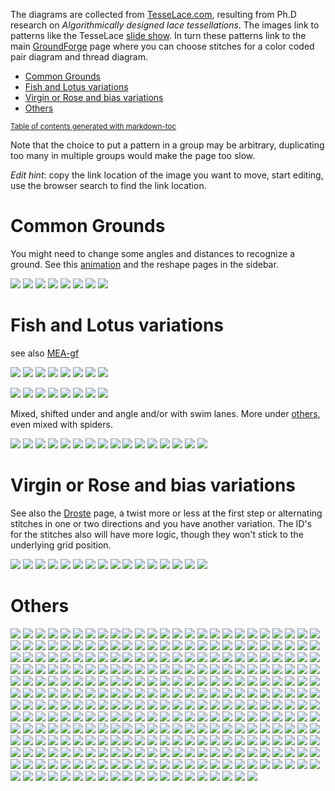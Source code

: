 The diagrams are collected from [TesseLace.com],
resulting from Ph.D research on _Algorithmically designed lace tessellations_.
The images link to patterns like the TesseLace [slide show].
In turn these patterns link to the main [GroundForge] page
where you can choose stitches for a color coded pair diagram and thread diagram.

[TesseLace.com]: https://tesselace.com
[slide show]: https://tesselace.com/tools/inkscape-extension/
[GroundForge]: /GroundForge

- [Common Grounds](#common-grounds)
- [Fish and Lotus variations](#fish-and-lotus-variations)
- [Virgin or Rose and bias variations](#virgin-or-rose-and-bias-variations)
- [Others](#others)

<sub><a href='http://ecotrust-canada.github.io/markdown-toc/'>Table of contents generated with markdown-toc</a></sub>

Note that the choice to put a pattern in a group may be arbitrary, duplicating too many in multiple groups would make the page too slow.

_Edit hint_: copy the link location of the image you want to move, start editing, use the browser search to find the link location.

Common Grounds
==============

You might need to change some angles and distances to recognize a ground. See this [animation] and the reshape pages in the sidebar.

[animation]: /GroundForge/animation/GIFCreator-me.gif

[![](tl//181.png)](/GroundForge/sheet.html?patch=88%2011;bricks&patch=66%2022;bricks&patch=88%2099%2011%2000;bricks&patch=66%2011%2088%2022;bricks&patch=66%2099%2022%2000;bricks)
[![](tl//214.png)](/GroundForge/sheet.html?patch=5-%20-5;checker&patch=5353%205353%205-5-%20-5-5;checker&patch=5632%2056-2%205-5-%20-535;checker&patch=53%205-%20-5%205-;bricks&patch=44%2077%2044%2077;bricks&patch=44%2044%2077%2077;bricks&patch=66%2088%2066%2011;bricks&patch=66%2066%2088%2011;checker&patch=66%2066%2099%2000;checker&patch=6;checker&patch=566-%2066-5%206-56%20-566;checker&patch=53%2053%2053%205-;bricks&patch=5663%205663;checker&patch=53%205-;bricks&patch=563%20563%20563;checker&patch=53%2053;checker&patch=5632%205632;checker&patch=5353%205353;bricks)
[![](tl//376.png)](/GroundForge/sheet.html?patch=B-C-%20---5%20C-B-%20-5--;checker&patch=5831%20-4-7;checker&patch=68%20-4;checker&patch=-4-7%205---%20-C-B%203158;bricks&patch=5-O-E-%20-E-5-O%205-O-E-;bricks)
[![](tl//257.png)](/GroundForge/sheet.html?patch=68%20-4%2021%20-7;checker&patch=L-O-%20---5%20H-E-%20-5--;checker)
[![](tl//135.png)](/GroundForge/sheet.html?patch=5632%2034-7;bricks&patch=5-5-%20-5--%20B-C-%20-5-5;bricks&patch=256-%20---5%20C3B-;bricks&patch=4373%205-53;bricks)
[![](tl//130.png)](/GroundForge/sheet.html?patch=5831%20-4-7;bricks&patch=-437%2034-7;bricks&patch=4830%20--77;bricks)
[![](tl//129.png)](/GroundForge/sheet.html?patch=1483%208-48;bricks&patch=4831%20-488%203148%2088-4;checker)
[![](tl//128.png)](/GroundForge/sheet.html?patch=4312%206-78;bricks)


Fish and Lotus variations
=========================

see also [MEA-gf](https://github.com/MAETempels/MAE-gf/wiki/Milanese:-Fish)

[![](tl//150.png)](/GroundForge/sheet.html?patch=43%205-%2035%2086;bricks)
[![](tl//148.png)](/GroundForge/sheet.html?patch=68%204-%20-5%205-;bricks)
[![](tl//147.png)](/GroundForge/sheet.html?patch=4343%206868;bricks&patch=5-K-5-K-%20-L-O-L-O%20K-5-K-5-%20-H-E-H-E;bricks)
[![](tl//030.png)](/GroundForge/sheet.html?patch=486-%20-486%206-48%2086-4;checker&patch=68%204-;bricks&patch=6868%20-7-7%200101%20-7-7;checker&patch=6868%20-7-7%202121%20-4-4;checker&patch=L-O-L-O-%20-5---5--%20E-H-E-H-%20-5---5--;bricks)
[![](tl//451.png)](/GroundForge/sheet.html?patch=6868%20----%20AAAA%20-7-7;bricks&patch=586-%20-4-5;bricks)
[![](tl//175.png)](/GroundForge/sheet.html?patch=66%20-4%205-%2086;bricks)
[![](tl//174.png)](/GroundForge/sheet.html?patch=43%2053%2068%2066;bricks)
[![](tl//169.png)](/GroundForge/sheet.html?patch=66%20-4%2021%2088;bricks&patch=66%2066%20-4%2068;bricks&patch=5-K-5-K-%20-L-O-L-O%20E-E-E-E-%20-L-L-L-L;bricks)

[![](tl//163.png)](/GroundForge/sheet.html?patch=43%2053%2053%2068;bricks)
[![](tl//435.png)](/GroundForge/sheet.html?patch=434-%206325%206-25%208686;checker&patch=4343%205353%205-5-%208686;checker)
[![](tl//164.png)](/GroundForge/sheet.html?patch=43%205-%20-5%2068;bricks)
[![](tl//446.png)](/GroundForge/sheet.html?patch=6868%20-4-4%205-5-%20-5-5;checker&patch=586-%20-4-5;checker)
[![](tl//021.png)](/GroundForge/sheet.html?patch=588-%20-115;checker&patch=6868%201111%207-7-%20-5-5;checker)
[![](tl//173.png)](/GroundForge/sheet.html?patch=43%205-%2086%2066;bricks)
[![](tl//022.png)](/GroundForge/sheet.html?patch=4343%205353%202121%208888;checker)
[![](tl//431.png)](/GroundForge/sheet.html?patch=6868%201111%208888%20-4-4;checker&patch=43%2068%2066%2066;bricks&patch=466-%206686%206-46%208666;checker&patch=6888%20-114;checker&patch=L-L-L-L-%20-L-L-L-L%205---5---%20-H-E-H-E;bricks&patch=5-L-L---%20-L-L-O-L%20L-L---5-%20-E-H-E-E;bricks)

Mixed, shifted under and angle and/or with swim lanes. More under [others](#Others), even mixed with spiders.

[![](tl//452.png)](/GroundForge/sheet.html?patch=486-%20-486%205-4-%2086-5;checker&patch=6868%20---7%20AA01%20-7-7;bricks)
[![](tl//152.png)](/GroundForge/sheet.html?patch=43%2021%20-4%2098;bricks)
[![](tl//067.png)](/GroundForge/sheet.html?patch=5631%2066-7;bricks&patch=4322%205-73;bricks)
[![](tl//167.png)](/GroundForge/sheet.html?patch=6464%207272;bricks&patch=43%2068;bricks&patch=B-B-%20-B-B%20C-C-%20-C-C;bricks&patch=4848%207171;bricks&patch=5-O-5-O-%20-E-5-E-5%205-O-5-O-%20-E-5-E-5;bricks&patch=5-K-5-K-%20-L-O-L-O%205-K-5-K-%20-E-H-E-H;bricks)
[![](tl//685.png)](/GroundForge/sheet.html?patch=4663%206668;bricks&patch=5-L-L-K-%20-L-L-L-O%20L-L-K-5-%20-E-E-H-E;bricks)
[![](tl//539.png)](/GroundForge/sheet.html?patch=5-L-5-E-%20-E-5-5-O%205-O-H-5-%20-5-5-5-K;bricks&patch=5-L-5-E-%20-E-5-5-O%205-O-5-L-%20-5-H-5-H;bricks)
[![](tl//544.png)](/GroundForge/sheet.html?patch=5-O-5-O-%20-E-5-E-5%205-H-5-H-%20-L-5-L-5;bricks&patch=5-L-5-L-%20-E-5-E-5%205-O-5-O-%20-5-H-5-H;bricks)
[![](tl//071.png)](/GroundForge/sheet.html?patch=4832%202483;bricks)
[![](tl//073.png)](/GroundForge/sheet.html?patch=486-%20-4-5%205-5-%2086-5;checker)
[![](tl//074.png)](/GroundForge/sheet.html?patch=586-%20-4-5%205-5-%20-5-5;checker)
[![](tl//076.png)](/GroundForge/sheet.html?patch=4832%2024-2%20225-%208325;checker)
[![](tl//072.png)](/GroundForge/sheet.html?patch=4832%202483%20224-%208325;checker)
[![](tl//097.png)](/GroundForge/sheet.html?patch=5631%2066-7%206-56%20-566;checker)
[![](tl//149.png)](/GroundForge/sheet.html?patch=43%2068%2034%2086;bricks)
[![](tl//151.png)](/GroundForge/sheet.html?patch=68%20-4%2021%207-;bricks)
[![](tl//165.png)](/GroundForge/sheet.html?patch=43%2021%20-7%2068;bricks)

Virgin or Rose and bias variations
==================================

See also the [Droste](Droste-effect) page, a twist more or less at the first step or alternating stitches in one or two directions and you have another variation. The ID's for the stitches also will have more logic, though they won't stick to the underlying grid position.

[![](tl//130.png)](/GroundForge/sheet.html?patch=5831%20-4-7;bricks&patch=-437%2034-7;bricks&patch=4830%20--77;bricks)
[![](tl//129.png)](/GroundForge/sheet.html?patch=1483%208-48;bricks&patch=4831%20-488%203148%2088-4;checker)
[![](tl//133.png)](/GroundForge/sheet.html?patch=588-%2014-2;bricks)
[![](tl//115.png)](/GroundForge/sheet.html?patch=4831%20-488%20214-%2088-5;checker)
[![](tl//118.png)](/GroundForge/sheet.html?patch=4831%20-117%203178%2088-4;checker)
[![](tl//117.png)](/GroundForge/sheet.html?patch=4831%20-4-7%203158%2088-4;checker)
[![](tl//123.png)](/GroundForge/sheet.html?patch=4831%20-117%205-7-%2086-5;checker)
[![](tl//080.png)](/GroundForge/sheet.html?patch=4831%20-488%206-48%2086-4;checker)
[![](tl//081.png)](/GroundForge/sheet.html?patch=4831%20-488%205-4-%2086-5;checker)
[![](tl//111.png)](/GroundForge/sheet.html?patch=588-%20-4-5%206-58%20-214;checker)
[![](tl//113.png)](/GroundForge/sheet.html?patch=586-%20-115%206-78%20-5-4;checker)
[![](tl//079.png)](/GroundForge/sheet.html?patch=486-%20-115%20217-%2088-5;checker)
[![](tl//121.png)](/GroundForge/sheet.html?patch=5831%20-4-7%206-58%20-5-4;checker)
[![](tl//122.png)](/GroundForge/sheet.html?patch=4831%20-4-7%20215-%2088-5;checker)
[![](tl//124.png)](/GroundForge/sheet.html?patch=4831%20-4-7%206-58%2086-4;checker)
[![](tl//112.png)](/GroundForge/sheet.html?patch=4831%20-117%206-78%2086-4;checker)


Others
======

[![](tl//015.png)](/GroundForge/sheet.html?patch=5-O-H-%20-L-5-O%20E-5-E-;bricks&patch=586-%20---5%202AB-%20-7-5;bricks)
[![](tl//138.png)](/GroundForge/sheet.html?patch=4641%209177;bricks&patch=4841%205377;bricks)
[![](tl//410.png)](/GroundForge/sheet.html?patch=5831%20-4-7%203158%20-7-4;bricks)
[![](tl//552.png)](/GroundForge/sheet.html?patch=5-L-K-H-%20-L-L-O-O%205-L---H-%20-E-H-E-H;bricks)
[![](tl//551.png)](/GroundForge/sheet.html?patch=5-L-K-H-%20-L-L-O-O%205-L-K-H-%20-E-E-H-H;bricks)
[![](tl//558.png)](/GroundForge/sheet.html?patch=5-L-K-H-%20-L-L-O-O%205---5---%20-H-E-H-E;bricks)
[![](tl//127.png)](/GroundForge/sheet.html?patch=4815%204-77;bricks&patch=-5---5-5%205-O-E-5-;bricks&patch=4804%20-777;bricks)
[![](tl//002.png)](/GroundForge/sheet.html?patch=6868%20---4%202AA1%20-7-7;bricks&patch=586-%20-4-5%202121%20-7-7;bricks&patch=586-%20-4-5%206868%20-4-4;checker)
[![](tl//425.png)](/GroundForge/sheet.html?patch=5831%20-4-7%206868%20-4-4;checker&patch=5831%20-4-7%206868%20-4-4;bricks)
[![](tl//004.png)](/GroundForge/sheet.html?patch=586-%20-4-5%202121%20-7-7;checker&patch=586-%20-4-5%206868%20-4-4;bricks&patch=5831%20-4-7%20586-%20-4-5;checker)
[![](tl//083.png)](/GroundForge/sheet.html?patch=486-%20-486%202111%2088-7;checker&patch=4831%20-488%202111%2088-7;checker&patch=4831%20-488%205-11%2086-7;checker)
[![](tl//103.png)](/GroundForge/sheet.html?patch=586-%20-4-5%20215-%20-7-5;checker&patch=5831%20-4-7%205-5-%20-5-5;checker)
[![](tl//106.png)](/GroundForge/sheet.html?patch=4373%205353%205-5-%208315;checker&patch=437-%206325%206-25%208315;checker&patch=5632%2056-2%203158%20-734;checker)
[![](tl//061.png)](/GroundForge/sheet.html?patch=4632%2056-2%206-58%208634;checker)
[![](tl//001.png)](/GroundForge/sheet.html?patch=586-%20-4-5%205-21%20-5-7;checker)
[![](tl//577.png)](/GroundForge/sheet.html?patch=5-L---H-%20-L-O-L-O%20--5---5-%20-E-H-E-H;bricks)
[![](tl//576.png)](/GroundForge/sheet.html?patch=5-L---H-%20-L-O-L-O%20--5-K-5-%20-E-E-H-H;bricks)
[![](tl//401.png)](/GroundForge/sheet.html?patch=466-%206315%206-76%208666;bricks)
[![](tl//448.png)](/GroundForge/sheet.html?patch=4631%2066-7%206-56%208666;bricks)
[![](tl//404.png)](/GroundForge/sheet.html?patch=4631%206688%206-46%208666;bricks)
[![](tl//405.png)](/GroundForge/sheet.html?patch=4631%206688%203146%208866;bricks)
[![](tl//423.png)](/GroundForge/sheet.html?patch=586-%201112%208-78%20-5-4;bricks)
[![](tl//051.png)](/GroundForge/sheet.html?patch=588-%20-4-5%206868%20-114;checker)
[![](tl//455.png)](/GroundForge/sheet.html?patch=586-%20---5%202AA1%20-7-7;bricks)
[![](tl//415.png)](/GroundForge/sheet.html?patch=586-%20-4-5%20215-%20-7-5;bricks)
[![](tl//006.png)](/GroundForge/sheet.html?patch=466-%206315%206-76%208666;checker)
[![](tl//056.png)](/GroundForge/sheet.html?patch=588-%201112%208-78%20-214;checker)
[![](tl//037.png)](/GroundForge/sheet.html?patch=586-%201112%208-78%20-5-4;checker)
[![](tl//041.png)](/GroundForge/sheet.html?patch=6888%2014-1%208868%20-114;checker)
[![](tl//054.png)](/GroundForge/sheet.html?patch=588-%2014-2%208868%20-114;checker)
[![](tl//052.png)](/GroundForge/sheet.html?patch=588-%20-115%206-78%20-214;checker)
[![](tl//088.png)](/GroundForge/sheet.html?patch=4631%206688%203146%208866;checker)
[![](tl//140.png)](/GroundForge/sheet.html?patch=4631%206688;bricks)
[![](tl//402.png)](/GroundForge/sheet.html?patch=4631%2066-7%203156%208866;bricks)
[![](tl//403.png)](/GroundForge/sheet.html?patch=466-%2066-5%206-56%208666;bricks)
[![](tl//428.png)](/GroundForge/sheet.html?patch=466-%206686%206-46%208666;bricks)
[![](tl//406.png)](/GroundForge/sheet.html?patch=4631%206317%206-76%208666;bricks)
[![](tl//407.png)](/GroundForge/sheet.html?patch=4631%206317%203176%208866;bricks)
[![](tl//007.png)](/GroundForge/sheet.html?patch=6868%20-114%206888%20-4-4;checker)
[![](tl//010.png)](/GroundForge/sheet.html?patch=4631%206688%206-46%208666;checker)
[![](tl//011.png)](/GroundForge/sheet.html?patch=4631%206317%206-76%208666;checker)
[![](tl//012.png)](/GroundForge/sheet.html?patch=4631%206317%203176%208866;checker)
[![](tl//025.png)](/GroundForge/sheet.html?patch=586-%201112%208888%20-4-4;checker)
[![](tl//026.png)](/GroundForge/sheet.html?patch=4343%205353%205-21%208688;checker)
[![](tl//027.png)](/GroundForge/sheet.html?patch=6868%2088-7%201121%20-4-4;checker)
[![](tl//032.png)](/GroundForge/sheet.html?patch=586-%208889%201111%20-4-4;checker)
[![](tl//033.png)](/GroundForge/sheet.html?patch=586-%20-115%206888%20-4-4;checker)
[![](tl//034.png)](/GroundForge/sheet.html?patch=586-%20-115%20588-%20-4-5;checker)
[![](tl//035.png)](/GroundForge/sheet.html?patch=586-%20-115%205-7-%20-5-5;checker)
[![](tl//036.png)](/GroundForge/sheet.html?patch=586-%201112%20788-%20-4-5;checker)
[![](tl//038.png)](/GroundForge/sheet.html?patch=586-%201112%207-7-%20-5-5;checker)
[![](tl//039.png)](/GroundForge/sheet.html?patch=586-%20-789%202111%20-4-4;checker)
[![](tl//040.png)](/GroundForge/sheet.html?patch=4632%205683%206-48%208634;checker)
[![](tl//042.png)](/GroundForge/sheet.html?patch=6888%208888%204-11%20-014;checker)
[![](tl//043.png)](/GroundForge/sheet.html?patch=588-%201112%208888%20-114;checker)
[![](tl//045.png)](/GroundForge/sheet.html?patch=588-%20-115%206888%20-114;checker)
[![](tl//047.png)](/GroundForge/sheet.html?patch=6888%201111%208888%20-114;checker)
[![](tl//048.png)](/GroundForge/sheet.html?patch=6888%2088-7%201121%20-114;checker)
[![](tl//049.png)](/GroundForge/sheet.html?patch=6888%20-788%202111%20-114;checker)
[![](tl//050.png)](/GroundForge/sheet.html?patch=4632%205683%205-11%208637;checker)
[![](tl//053.png)](/GroundForge/sheet.html?patch=588-%208889%204-11%20-014;checker)
[![](tl//055.png)](/GroundForge/sheet.html?patch=4632%205683%203148%208834;checker)
[![](tl//057.png)](/GroundForge/sheet.html?patch=588-%20-789%205-11%20-014;checker)
[![](tl//058.png)](/GroundForge/sheet.html?patch=588-%20-789%202111%20-114;checker)
[![](tl//059.png)](/GroundForge/sheet.html?patch=4632%205683%20214-%208835;checker)
[![](tl//060.png)](/GroundForge/sheet.html?patch=4632%205683%202111%208837;checker)
[![](tl//062.png)](/GroundForge/sheet.html?patch=4632%2056-2%205-21%208637;checker)
[![](tl//063.png)](/GroundForge/sheet.html?patch=4632%2056-2%202121%208837;checker)
[![](tl//064.png)](/GroundForge/sheet.html?patch=4632%205312%206-78%208634;checker)
[![](tl//065.png)](/GroundForge/sheet.html?patch=4632%205312%205-7-%208635;checker)
[![](tl//066.png)](/GroundForge/sheet.html?patch=4632%205312%203178%208834;checker)
[![](tl//013.png)](/GroundForge/sheet.html?patch=5-H-H-%20-5-H-H%205-L-O-;bricks)
[![](tl//014.png)](/GroundForge/sheet.html?patch=5-E-H-%20-5-5--%20L-5-O-;bricks)
[![](tl//016.png)](/GroundForge/sheet.html?patch=5-O-H-%20-E-5-H%205-L-L-;bricks)
[![](tl//017.png)](/GroundForge/sheet.html?patch=5-L-H-%20-L-5-O%20E-H-5-;bricks)
[![](tl//018.png)](/GroundForge/sheet.html?patch=5-E-H-%20-5-O-O%20H-H-5-;bricks)
[![](tl//068.png)](/GroundForge/sheet.html?patch=486-%20-486%205-11%2086-7;checker)
[![](tl//069.png)](/GroundForge/sheet.html?patch=486-%20-486%20214-%2088-5;checker)
[![](tl//084.png)](/GroundForge/sheet.html?patch=4831%20-4-7%205-5-%2086-5;checker)
[![](tl//077.png)](/GroundForge/sheet.html?patch=486-%20-4-5%20215-%2088-5;checker)
[![](tl//085.png)](/GroundForge/sheet.html?patch=4831%20-4-7%205-21%2086-7;checker)
[![](tl//075.png)](/GroundForge/sheet.html?patch=486-%20-4-5%205-21%2086-7;checker)
[![](tl//078.png)](/GroundForge/sheet.html?patch=486-%20-4-5%202121%2088-7;checker)
[![](tl//086.png)](/GroundForge/sheet.html?patch=4831%20-4-7%202121%2088-7;checker)
[![](tl//087.png)](/GroundForge/sheet.html?patch=4831%203437%203535%2086-5;checker)
[![](tl//089.png)](/GroundForge/sheet.html?patch=4353%205353%206-58%2086-4;checker)
[![](tl//090.png)](/GroundForge/sheet.html?patch=4353%205353%205-21%2086-7;checker)
[![](tl//091.png)](/GroundForge/sheet.html?patch=4632%205683%205-4-%208635;checker)
[![](tl//096.png)](/GroundForge/sheet.html?patch=466-%2066-5%206-56%208666;checker)
[![](tl//098.png)](/GroundForge/sheet.html?patch=4631%2066-7%206-56%208666;checker)
[![](tl//099.png)](/GroundForge/sheet.html?patch=4631%2066-7%203156%208866;checker)
[![](tl//100.png)](/GroundForge/sheet.html?patch=4632%2056-2%203158%208834;checker)
[![](tl//101.png)](/GroundForge/sheet.html?patch=4632%2056-2%20215-%208835;checker)
[![](tl//141.png)](/GroundForge/sheet.html?patch=4321%205883;bricks)
[![](tl//142.png)](/GroundForge/sheet.html?patch=4353%205863;bricks)
[![](tl//143.png)](/GroundForge/sheet.html?patch=4311%206888;bricks)
[![](tl//153.png)](/GroundForge/sheet.html?patch=46-1%206868;bricks)
[![](tl//154.png)](/GroundForge/sheet.html?patch=4863%205663;bricks)
[![](tl//156.png)](/GroundForge/sheet.html?patch=46-2%206-58;bricks)
[![](tl//157.png)](/GroundForge/sheet.html?patch=48-2%205-53;bricks)
[![](tl//158.png)](/GroundForge/sheet.html?patch=8464%207712;bricks)
[![](tl//159.png)](/GroundForge/sheet.html?patch=4466%207781;bricks)
[![](tl//160.png)](/GroundForge/sheet.html?patch=4683%203468;bricks)
[![](tl//176.png)](/GroundForge/sheet.html?patch=4683%206-48;bricks)
[![](tl//177.png)](/GroundForge/sheet.html?patch=4632%203488;bricks)
[![](tl//178.png)](/GroundForge/sheet.html?patch=4840%205887;bricks)
[![](tl//179.png)](/GroundForge/sheet.html?patch=4883%205-43;bricks)
[![](tl//180.png)](/GroundForge/sheet.html?patch=4488%201748;bricks)
[![](tl//408.png)](/GroundForge/sheet.html?patch=4343%205353%205-21%208688;bricks)
[![](tl//409.png)](/GroundForge/sheet.html?patch=586-%20-4-5%205-21%20-5-7;bricks)
[![](tl//411.png)](/GroundForge/sheet.html?patch=6868%20-114%206888%20-4-4;bricks)
[![](tl//413.png)](/GroundForge/sheet.html?patch=586-%20-4-5%205-5-%20-5-5;bricks)
[![](tl//414.png)](/GroundForge/sheet.html?patch=586-%20-789%202111%20-4-4;bricks)
[![](tl//417.png)](/GroundForge/sheet.html?patch=586-%208889%201111%20-4-4;bricks)
[![](tl//418.png)](/GroundForge/sheet.html?patch=586-%20-115%206888%20-4-4;bricks)
[![](tl//419.png)](/GroundForge/sheet.html?patch=586-%20-115%20588-%20-4-5;bricks)
[![](tl//420.png)](/GroundForge/sheet.html?patch=586-%20-115%206-78%20-5-4;bricks)
[![](tl//421.png)](/GroundForge/sheet.html?patch=586-%20-115%205-7-%20-5-5;bricks)
[![](tl//422.png)](/GroundForge/sheet.html?patch=586-%201112%20788-%20-4-5;bricks)
[![](tl//424.png)](/GroundForge/sheet.html?patch=586-%201112%207-7-%20-5-5;bricks)
[![](tl//427.png)](/GroundForge/sheet.html?patch=5831%20-4-7%206-58%20-5-4;bricks)
[![](tl//429.png)](/GroundForge/sheet.html?patch=586-%20-4-5%206-58%20-5-4;bricks)
[![](tl//430.png)](/GroundForge/sheet.html?patch=6868%2088-7%201121%20-4-4;bricks)
[![](tl//433.png)](/GroundForge/sheet.html?patch=586-%20-4-5%20586-%20-4-5;bricks)
[![](tl//434.png)](/GroundForge/sheet.html?patch=586-%201112%208888%20-4-4;bricks)
[![](tl//436.png)](/GroundForge/sheet.html?patch=5831%20-4-7%20586-%20-4-5;bricks)
[![](tl//449.png)](/GroundForge/sheet.html?patch=-4-4%205---%20-C-B%206868;bricks)
[![](tl//453.png)](/GroundForge/sheet.html?patch=-4-5%205---%20-C-B%206-58;bricks)
[![](tl//426.png)](/GroundForge/sheet.html?patch=5831%20-4-7%205-5-%20-5-5;bricks)
[![](tl//502.png)](/GroundForge/sheet.html?patch=5-L-K-E-%20-L-L-O-O%20K-H-5-L-%20-5-K-E-E;bricks)
[![](tl//503.png)](/GroundForge/sheet.html?patch=5-L-L-K-%20-L-K-5-O%20H-5-O-K-%20-H-E-E-H;bricks)
[![](tl//504.png)](/GroundForge/sheet.html?patch=5-L-L-K-%20-L-K-5-O%20H-5-O---%20-H-E-H-E;bricks)
[![](tl//506.png)](/GroundForge/sheet.html?patch=5-L-L-K-%20-L---5-O%205-O-L-K-%20-E-E-E-H;bricks)
[![](tl//507.png)](/GroundForge/sheet.html?patch=5-L-L-K-%20-L---5-O%205-O-L---%20-E-E-H-E;bricks)
[![](tl//508.png)](/GroundForge/sheet.html?patch=5-L-L-K-%20-L---5-O%20L-O-K-5-%20-E-E-H-E;bricks)
[![](tl//509.png)](/GroundForge/sheet.html?patch=5-L-L-K-%20-L---5-O%20L-O---5-%20-E-H-E-E;bricks)
[![](tl//510.png)](/GroundForge/sheet.html?patch=5-L-L-K-%20-L---5-O%205-O-K-H-%20-E-E-H-H;bricks)
[![](tl//511.png)](/GroundForge/sheet.html?patch=5-L-L-K-%20-L---5-O%205-O---H-%20-E-H-E-H;bricks)
[![](tl//512.png)](/GroundForge/sheet.html?patch=5-L-L-K-%20---H-5-O%20O-L-O-L-%20-E-E-E-E;bricks)
[![](tl//513.png)](/GroundForge/sheet.html?patch=5-L-K-E-%20-L-L-O-O%20H-H-5---%20-5-K-H-E;bricks)
[![](tl//515.png)](/GroundForge/sheet.html?patch=5-L-L---%20-L-L-O-L%205-L-L---%20-E-E-H-E;bricks)
[![](tl//518.png)](/GroundForge/sheet.html?patch=5-L-L---%20-L-L-O-L%205---5---%20-H-E-H-E;bricks)
[![](tl//519.png)](/GroundForge/sheet.html?patch=5-L-L---%20-L-L-O-L%205---H-H-%20-H-E-H-H;bricks)
[![](tl//520.png)](/GroundForge/sheet.html?patch=5-L-L---%20-L-L-O-L%20--5-L-L-%20-E-E-E-H;bricks)
[![](tl//521.png)](/GroundForge/sheet.html?patch=5-L-L---%20-L-L-O-L%20--5---5-%20-E-H-E-H;bricks)
[![](tl//501.png)](/GroundForge/sheet.html?patch=5-L-O-K-%20-L-L-L-O%20E-E-E-E-%20-5-L-L-K;bricks)
[![](tl//505.png)](/GroundForge/sheet.html?patch=5-L-L-K-%20-L---5-O%20L-O-L-L-%20-E-E-E-E;bricks)
[![](tl//522.png)](/GroundForge/sheet.html?patch=5-L-L---%20-L-L-O-L%20H-5---H-%20-H-H-E-H;bricks)
[![](tl//523.png)](/GroundForge/sheet.html?patch=5-L-L---%20-L-L-O-L%20H-H-H-H-%20-H-H-H-H;bricks)
[![](tl//524.png)](/GroundForge/sheet.html?patch=5-L-K-E-%20-L-L-O-O%20H-H-H-H-%20-5-K-H-H;bricks)
[![](tl//526.png)](/GroundForge/sheet.html?patch=5-L-L---%20---5-O-L%20O-L-L-L-%20-E-E-E-E;bricks)
[![](tl//527.png)](/GroundForge/sheet.html?patch=5-L-L---%20---5-O-L%20O-L---5-%20-E-H-E-E;bricks)
[![](tl//529.png)](/GroundForge/sheet.html?patch=5-K-5-K-%20-L-O-L-O%205-L-L---%20-E-E-H-E;bricks)
[![](tl//530.png)](/GroundForge/sheet.html?patch=5-K-5-K-%20-L-O-L-O%20L-L---5-%20-E-H-E-E;bricks)
[![](tl//531.png)](/GroundForge/sheet.html?patch=5-K-5-K-%20-L-O-L-O%205-L---H-%20-E-H-E-H;bricks)
[![](tl//533.png)](/GroundForge/sheet.html?patch=5-K-5-K-%20-L-O-L-O%205---5---%20-H-E-H-E;bricks)
[![](tl//534.png)](/GroundForge/sheet.html?patch=5-K-5-K-%20-L-O-L-O%20L---H-5-%20-H-E-H-E;bricks)
[![](tl//535.png)](/GroundForge/sheet.html?patch=5-L-K-E-%20-E-E-H-H%20O-O-O-O-%20-5-K-H-H;bricks)
[![](tl//537.png)](/GroundForge/sheet.html?patch=5-L-5-E-%20-E-5-5-H%20O-O-5-5-%20-5-5-5-K;bricks)
[![](tl//540.png)](/GroundForge/sheet.html?patch=5-L-5-E-%20-E-5-5-O%205-O-O-5-%20-5-E-5-H;bricks)
[![](tl//541.png)](/GroundForge/sheet.html?patch=5-L-5-E-%20-L-5-5-O%20L-5-5-L-%20-5-H-5-E;bricks)
[![](tl//542.png)](/GroundForge/sheet.html?patch=5-L-5-E-%20-L-5-5-O%20L-5-O-5-%20-5-E-5-E;bricks)
[![](tl//543.png)](/GroundForge/sheet.html?patch=5-L-5-E-%20-L-5-5-O%205-5-O-H-%20-5-E-5-H;bricks)
[![](tl//545.png)](/GroundForge/sheet.html?patch=5-O-5-E-%20-E-5-5-H%20O-O-5-5-%20-5-5-H-H;bricks)
[![](tl//546.png)](/GroundForge/sheet.html?patch=5-L-L-K-%20-L-L-L-O%20E-E-E-E-%20-L-L-L-L;bricks)
[![](tl//547.png)](/GroundForge/sheet.html?patch=5-O-5-E-%20-E-5-5-O%205-O-5-L-%20-5-5-E-H;bricks)
[![](tl//548.png)](/GroundForge/sheet.html?patch=5-L-K-H-%20-L-L-O-O%20L-L-L-L-%20-E-E-E-E;bricks)
[![](tl//549.png)](/GroundForge/sheet.html?patch=5-L-K-H-%20-L-L-O-O%205-L-L---%20-E-E-H-E;bricks)
[![](tl//550.png)](/GroundForge/sheet.html?patch=5-L-K-H-%20-L-L-O-O%20L-L---5-%20-E-H-E-E;bricks)
[![](tl//553.png)](/GroundForge/sheet.html?patch=5-L-K-H-%20-L-L-O-O%20L---5-L-%20-H-E-E-E;bricks)
[![](tl//554.png)](/GroundForge/sheet.html?patch=5-L-K-H-%20-L-L-O-O%205-K-5-K-%20-E-H-E-H;bricks)
[![](tl//555.png)](/GroundForge/sheet.html?patch=5-L-K-H-%20-L-L-O-O%205-K-5---%20-E-H-H-E;bricks)
[![](tl//556.png)](/GroundForge/sheet.html?patch=5-L-K-H-%20-L-L-O-O%205---5-K-%20-H-E-E-H;bricks)
[![](tl//557.png)](/GroundForge/sheet.html?patch=5-L-L-K-%20-L---5-O%20E-H-E-E-%20-L-L-L-L;bricks)
[![](tl//559.png)](/GroundForge/sheet.html?patch=5-L-K-H-%20-L-L-O-O%20L-K-H-5-%20-E-H-H-E;bricks)
[![](tl//560.png)](/GroundForge/sheet.html?patch=5-L-K-H-%20-L-L-O-O%20--5-L-L-%20-E-E-E-H;bricks)
[![](tl//561.png)](/GroundForge/sheet.html?patch=5-L-K-H-%20-L-L-O-O%20--5-K-5-%20-E-E-H-H;bricks)
[![](tl//562.png)](/GroundForge/sheet.html?patch=5-L-K-H-%20-L-L-O-O%20--5---5-%20-E-H-E-H;bricks)
[![](tl//563.png)](/GroundForge/sheet.html?patch=5-L---H-%20-L-O-L-O%20L-L-L-L-%20-E-E-E-E;bricks)
[![](tl//564.png)](/GroundForge/sheet.html?patch=5-L---H-%20-L-O-L-O%205-L-L---%20-E-E-H-E;bricks)
[![](tl//565.png)](/GroundForge/sheet.html?patch=5-L---H-%20-L-O-L-O%20L-L---5-%20-E-H-E-E;bricks)
[![](tl//566.png)](/GroundForge/sheet.html?patch=5-L---H-%20-L-O-L-O%205-L---H-%20-E-H-E-H;bricks)
[![](tl//567.png)](/GroundForge/sheet.html?patch=5-L---H-%20-L-O-L-O%20L---5-L-%20-H-E-E-E;bricks)
[![](tl//568.png)](/GroundForge/sheet.html?patch=5-L-L-K-%20---H-5-O%20H-E-H-E-%20-L-L-L-L;bricks)
[![](tl//569.png)](/GroundForge/sheet.html?patch=5-L---H-%20-L-O-L-O%205-K-5---%20-E-H-H-E;bricks)
[![](tl//570.png)](/GroundForge/sheet.html?patch=5-L---H-%20-L-O-L-O%205---5-K-%20-H-E-E-H;bricks)
[![](tl//571.png)](/GroundForge/sheet.html?patch=5-L---H-%20-L-O-L-O%205---5---%20-H-E-H-E;bricks)
[![](tl//572.png)](/GroundForge/sheet.html?patch=5-L---H-%20-L-O-L-O%20L---H-5-%20-H-E-H-E;bricks)
[![](tl//573.png)](/GroundForge/sheet.html?patch=5-L---H-%20-L-O-L-O%205---H-H-%20-H-E-H-H;bricks)
[![](tl//574.png)](/GroundForge/sheet.html?patch=5-L---H-%20-L-O-L-O%20--5-L-L-%20-E-E-E-H;bricks)
[![](tl//575.png)](/GroundForge/sheet.html?patch=5-L---H-%20-L-O-L-O%20K-5---5-%20-H-H-E-E;bricks)
[![](tl//578.png)](/GroundForge/sheet.html?patch=5-L---H-%20-L-O-L-O%20H-5---H-%20-H-H-E-H;bricks)
[![](tl//579.png)](/GroundForge/sheet.html?patch=5-L-L---%20-L-L-O-L%20E-E-E-E-%20-L-L-L-L;bricks)
[![](tl//580.png)](/GroundForge/sheet.html?patch=5-L---H-%20-L-O-L-O%20H-H-5---%20-H-H-H-E;bricks)
[![](tl//581.png)](/GroundForge/sheet.html?patch=5-L---H-%20-L-O-L-O%20--H-H-5-%20-E-H-H-H;bricks)
[![](tl//582.png)](/GroundForge/sheet.html?patch=5-L---H-%20-L-O-L-O%20H-H-H-H-%20-H-H-H-H;bricks)
[![](tl//583.png)](/GroundForge/sheet.html?patch=5-L-O-5-%20-L-L-5-5%205-E-5-H-%20-5-H-5-H;bricks)
[![](tl//584.png)](/GroundForge/sheet.html?patch=5-L-O-5-%20-L-L-5-5%20H-5-5-H-%20-5-E-5-H;bricks)
[![](tl//585.png)](/GroundForge/sheet.html?patch=5-L-O-5-%20-E-E-5-5%205-O-5-L-%20-5-H-5-H;bricks)
[![](tl//586.png)](/GroundForge/sheet.html?patch=5-L-O-5-%20-E-E-5-5%205-O-O-5-%20-5-E-5-H;bricks)
[![](tl//587.png)](/GroundForge/sheet.html?patch=5-L-O-5-%20-L-E-5-5%20L-5-5-L-%20-5-H-5-E;bricks)
[![](tl//588.png)](/GroundForge/sheet.html?patch=5-L-O-5-%20-L-E-5-5%20L-5-O-5-%20-5-E-5-E;bricks)
[![](tl//589.png)](/GroundForge/sheet.html?patch=5-L-O-5-%20-L-E-5-5%205-5-O-H-%20-5-E-5-H;bricks)
[![](tl//591.png)](/GroundForge/sheet.html?patch=5-L-O-5-%20---5-5-5%20O-E-5-5-%20-5-H-5-E;bricks)
[![](tl//592.png)](/GroundForge/sheet.html?patch=5-L-5-H-%20-E-5-5-H%205-L-E-5-%20-5-5-O-O;bricks)
[![](tl//593.png)](/GroundForge/sheet.html?patch=5-L-5-H-%20-E-5-5-H%205-K-5-5-%20-5-5-L-O;bricks)
[![](tl//594.png)](/GroundForge/sheet.html?patch=5-L-5-H-%20-E-5-5-H%20O-5-E-5-%20-5-5-O-L;bricks)
[![](tl//595.png)](/GroundForge/sheet.html?patch=5-L-5-H-%20-E-5-5-H%20O-H-5-5-%20-5-5-L-L;bricks)
[![](tl//596.png)](/GroundForge/sheet.html?patch=5-L-5-H-%20-E-5-5-O%205-5-E-E-%20-5-5-O-O;bricks)
[![](tl//597.png)](/GroundForge/sheet.html?patch=5-L-5-O-%20-E-5-E-5%205-H-5-H-%20-5-5-L-O;bricks)
[![](tl//598.png)](/GroundForge/sheet.html?patch=5-O-5-O-%20-E-5-E-5%20E-5-E-5-%20-O-5-O-5;bricks)
[![](tl//599.png)](/GroundForge/sheet.html?patch=5-O-5-O-%20-E-5-E-5%205-5-E-H-%20-L-5-O-5;bricks)
[![](tl//601.png)](/GroundForge/sheet.html?patch=5-O-L-K-%20-L---5-O%20E-H-E-E-%20-5-L-L--;bricks)
[![](tl//602.png)](/GroundForge/sheet.html?patch=5-O-5-O-%20-E-H-5-5%205-5-E-E-%20-L-5-O-5;bricks)
[![](tl//603.png)](/GroundForge/sheet.html?patch=5-L-5-H-%20-E-5-5-H%205-L-L-5-%20-H-5-5-O;bricks)
[![](tl//604.png)](/GroundForge/sheet.html?patch=5-L-5-H-%20-E-5-5-H%20O-5-L-5-%20-H-5-5-L;bricks)
[![](tl//605.png)](/GroundForge/sheet.html?patch=5-L-5-H-%20-E-5-5-H%20O-O-5-5-%20-E-5-5-L;bricks)
[![](tl//606.png)](/GroundForge/sheet.html?patch=5-L-5-H-%20-E-5-5-O%205-5-L-E-%20-H-5-5-O;bricks)
[![](tl//607.png)](/GroundForge/sheet.html?patch=5-L-5-H-%20-E-5-5-O%205-5-K-5-%20-H-5-5-L;bricks)
[![](tl//608.png)](/GroundForge/sheet.html?patch=5-L-5-H-%20-E-5-5-O%205-O-5-E-%20-E-5-5-O;bricks)
[![](tl//609.png)](/GroundForge/sheet.html?patch=5-L-5-O-%20-E-5-E-5%20L-5-L-5-%20-H-5-5-L;bricks)
[![](tl//610.png)](/GroundForge/sheet.html?patch=5-L-5-O-%20-E-5-E-5%205-5-L-H-%20-H-5-5-O;bricks)
[![](tl//611.png)](/GroundForge/sheet.html?patch=5-L-5-O-%20-E-H-5-5%205-5-L-E-%20-H-5-5-O;bricks)
[![](tl//612.png)](/GroundForge/sheet.html?patch=5-L-O-K-%20-E-E-E-H%205-L-L---%20-5-L-O-K;bricks)
[![](tl//613.png)](/GroundForge/sheet.html?patch=5-L-5-E-%20-E-5-5-H%205-L-L-5-%20-5-L-5-O;bricks)
[![](tl//614.png)](/GroundForge/sheet.html?patch=5-L-5-O-%20-L-H-5-5%20E-5-H-5-%20-H-5-5-L;bricks)
[![](tl//615.png)](/GroundForge/sheet.html?patch=5-L-5-H-%20-E-5-5-O%205-5-L-L-%20-H-H-5-5;bricks)
[![](tl//616.png)](/GroundForge/sheet.html?patch=5-L-5-H-%20-E-5-5-O%205-O-5-L-%20-E-H-5-5;bricks)
[![](tl//617.png)](/GroundForge/sheet.html?patch=5-L-5-O-%20-L-5-L-5%205-5-L-H-%20-E-E-5-5;bricks)
[![](tl//618.png)](/GroundForge/sheet.html?patch=5-L-5-O-%20-E-5-E-5%205-O-5-O-%20-E-H-5-5;bricks)
[![](tl//619.png)](/GroundForge/sheet.html?patch=5-L-5-O-%20-L-O-5-5%205-E-5-H-%20-E-H-5-5;bricks)
[![](tl//620.png)](/GroundForge/sheet.html?patch=5-L-5-O-%20-E-H-5-5%205-O-5-L-%20-E-H-5-5;bricks)
[![](tl//622.png)](/GroundForge/sheet.html?patch=5-L-L-5-%20-L-L-5-5%20E-E-5-5-%20-O-H-5-5;bricks)
[![](tl//623.png)](/GroundForge/sheet.html?patch=5-L-L-5-%20-L-L-5-5%205-E-5-H-%20-L-H-5-5;bricks)
[![](tl//624.png)](/GroundForge/sheet.html?patch=5-L-5-E-%20-E-5-5-H%205-K-5-5-%20-5-O-5-O;bricks)
[![](tl//625.png)](/GroundForge/sheet.html?patch=5-L-L-5-%20-L-L-5-5%20H-5-5-H-%20-L-E-5-5;bricks)
[![](tl//626.png)](/GroundForge/sheet.html?patch=5-L-L-5-%20-E-E-5-5%205-5-L-L-%20-O-H-5-5;bricks)
[![](tl//627.png)](/GroundForge/sheet.html?patch=5-L-L-5-%20-E-E-5-5%205-O-5-L-%20-L-H-5-5;bricks)
[![](tl//628.png)](/GroundForge/sheet.html?patch=5-L-L-5-%20-E-E-5-5%205-O-O-5-%20-L-E-5-5;bricks)
[![](tl//629.png)](/GroundForge/sheet.html?patch=5-L-L-5-%20-L-E-5-5%20E-5-5-L-%20-O-H-5-5;bricks)
[![](tl//630.png)](/GroundForge/sheet.html?patch=5-L-L-5-%20---5-5-5%20H-E-5-5-%20-O-H-5-5;bricks)
[![](tl//631.png)](/GroundForge/sheet.html?patch=5-L-E-5-%20-E-5-5-L%205-O-5-L-%20-L-H-5-5;bricks)
[![](tl//632.png)](/GroundForge/sheet.html?patch=5-L-L-5-%20-L-L-5-5%20H-5-5-O-%20-5-E-E-5;bricks)
[![](tl//633.png)](/GroundForge/sheet.html?patch=5-L-L-5-%20---5-5-5%20O-E-5-5-%20-5-H-H-5;bricks)
[![](tl//635.png)](/GroundForge/sheet.html?patch=5-L-5-E-%20-E-5-5-H%20O-5-L-5-%20-5-L-5-L;bricks)
[![](tl//636.png)](/GroundForge/sheet.html?patch=5-O-E-5-%20-E-5-5-L%205-O-H-5-%20-5-5-5--;bricks)
[![](tl//639.png)](/GroundForge/sheet.html?patch=5-L-5-E-%20-E-5-5-H%20O-H-5-5-%20-5-O-5-L;bricks)
[![](tl//640.png)](/GroundForge/sheet.html?patch=5-L-5-E-%20-E-5-5-O%205-5-L-E-%20-5-L-5-O;bricks)
[![](tl//641.png)](/GroundForge/sheet.html?patch=5-L-5-E-%20-E-5-5-O%205-5-K-5-%20-5-L-5-L;bricks)
[![](tl//642.png)](/GroundForge/sheet.html?patch=5-L-5-E-%20-E-5-5-O%205-H-5-E-%20-5-O-5-O;bricks)
[![](tl//643.png)](/GroundForge/sheet.html?patch=5-L-5-E-%20-E-5-5-O%205-H-H-5-%20-5-O-5-L;bricks)
[![](tl//644.png)](/GroundForge/sheet.html?patch=5-L-5-E-%20-L-5-5-O%20E-5-5-E-%20-5-L-5-O;bricks)
[![](tl//645.png)](/GroundForge/sheet.html?patch=5-L-5-E-%20-L-5-5-O%20E-5-H-5-%20-5-L-5-L;bricks)
[![](tl//646.png)](/GroundForge/sheet.html?patch=5-L-O-K-%20-E-E-E-H%20L-L-K-5-%20-5-L-O-K;bricks)
[![](tl//647.png)](/GroundForge/sheet.html?patch=5-L-5-L-%20-E-5-E-5%20L-5-L-5-%20-5-L-5-L;bricks)
[![](tl//648.png)](/GroundForge/sheet.html?patch=5-L-5-L-%20-E-5-E-5%205-5-L-H-%20-5-L-5-O;bricks)
[![](tl//649.png)](/GroundForge/sheet.html?patch=5-L-5-L-%20-E-5-E-5%205-H-5-H-%20-5-O-5-O;bricks)
[![](tl//650.png)](/GroundForge/sheet.html?patch=5-L-5-E-%20-E-5-5-O%205-5-L-L-%20-5-K-5-5;bricks)
[![](tl//651.png)](/GroundForge/sheet.html?patch=5-O-5-E-%20-E-5-5-H%205-L-L-5-%20-L-L-5-5;bricks)
[![](tl//652.png)](/GroundForge/sheet.html?patch=5-O-5-E-%20-E-5-5-H%205---5-5-%20-O-L-5-5;bricks)
[![](tl//653.png)](/GroundForge/sheet.html?patch=5-O-5-E-%20-E-5-5-H%20H-H-5-5-%20-O-O-5-5;bricks)
[![](tl//654.png)](/GroundForge/sheet.html?patch=5-O-5-E-%20-E-5-5-O%205-5-L-E-%20-L-L-5-5;bricks)
[![](tl//655.png)](/GroundForge/sheet.html?patch=5-O-5-E-%20-E-5-5-H%20O-5-L-5-%20-5-L-H-5;bricks)
[![](tl//656.png)](/GroundForge/sheet.html?patch=5-O-5-E-%20-E-5-5-H%20O-H-5-5-%20-5-O-H-5;bricks)
[![](tl//657.png)](/GroundForge/sheet.html?patch=5-L-O-K-%20-E-E-E-H%20L-L---5-%20-5-O-L-K;bricks)
[![](tl//658.png)](/GroundForge/sheet.html?patch=5-O-5-E-%20-E-5-5-O%205-5-L-L-%20-5-L-E-5;bricks)
[![](tl//659.png)](/GroundForge/sheet.html?patch=5-O-5-E-%20-E-5-5-O%205-5---5-%20-5-O-E-5;bricks)
[![](tl//660.png)](/GroundForge/sheet.html?patch=5-L-K-H-%20-L-L-O-O%20E-E-E-E-%20-L-L-L-L;bricks)
[![](tl//661.png)](/GroundForge/sheet.html?patch=5-L---H-%20-L-O-L-O%20E-E-E-E-%20-L-L-L-L;bricks)
[![](tl//662.png)](/GroundForge/sheet.html?patch=5-L-O-5-%20-E-E-5-5%205-5-L-E-%20-5-L-5-O;bricks)
[![](tl//663.png)](/GroundForge/sheet.html?patch=5-L-O-5-%20-E-E-5-5%205-H-5-E-%20-5-O-5-O;bricks)
[![](tl//664.png)](/GroundForge/sheet.html?patch=5-L-O-5-%20-L-E-5-5%20E-5-5-E-%20-5-L-5-O;bricks)
[![](tl//665.png)](/GroundForge/sheet.html?patch=5-L-O-5-%20-L-E-5-5%20E-5-H-5-%20-5-L-5-L;bricks)
[![](tl//666.png)](/GroundForge/sheet.html?patch=5-O-O-5-%20-E-E-5-5%205-5-L-E-%20-L-L-5-5;bricks)
[![](tl//667.png)](/GroundForge/sheet.html?patch=5-O-O-5-%20-E-E-5-5%205-H-5-E-%20-L-O-5-5;bricks)
[![](tl//668.png)](/GroundForge/sheet.html?patch=5-L-O-K-%20-E-E-E-H%205-K-5---%20-5-O-O-K;bricks)
[![](tl//669.png)](/GroundForge/sheet.html?patch=5-O-O-5-%20-E-E-5-5%205-5---5-%20-5-O-E-5;bricks)
[![](tl//670.png)](/GroundForge/sheet.html?patch=5-O-O-5-%20-L-E-5-5%20E-5-5-L-%20-5-L-E-5;bricks)
[![](tl//671.png)](/GroundForge/sheet.html?patch=5-O-O-5-%20-L-E-5-5%20E-5-H-5-%20-5-L-H-5;bricks)
[![](tl//672.png)](/GroundForge/sheet.html?patch=5-O-O-5-%20---5-5-5%20H-E-5-5-%20-5-L-E-5;bricks)
[![](tl//679.png)](/GroundForge/sheet.html?patch=5-L-O-K-%20-E-E-E-H%20L-K-H-5-%20-5-O-O-K;bricks)
[![](tl//682.png)](/GroundForge/sheet.html?patch=5-L-L-K-%20-L-L-L-O%20L-L-L-L-%20-E-E-E-E;bricks)
[![](tl//683.png)](/GroundForge/sheet.html?patch=5-L-L-K-%20-L-L-L-O%205-L-L-K-%20-E-E-E-H;bricks)
[![](tl//684.png)](/GroundForge/sheet.html?patch=5-L-L-K-%20-L-L-L-O%205-L-L---%20-E-E-H-E;bricks)
[![](tl//687.png)](/GroundForge/sheet.html?patch=5-L-L-K-%20-L-L-L-O%205-L-K-H-%20-E-E-H-H;bricks)
[![](tl//688.png)](/GroundForge/sheet.html?patch=5-L-L-K-%20-L-L-L-O%205-L---H-%20-E-H-E-H;bricks)
[![](tl//689.png)](/GroundForge/sheet.html?patch=5-L-L-K-%20-L-L-L-O%20L-K-5-L-%20-E-H-E-E;bricks)
[![](tl//690.png)](/GroundForge/sheet.html?patch=5-L-K-E-%20-E-E-5-K%20O-O-O-L-%20-5-K-H-H;bricks)
[![](tl//691.png)](/GroundForge/sheet.html?patch=5-L-L-K-%20-L-L-L-O%20L---5-L-%20-H-E-E-E;bricks)
[![](tl//692.png)](/GroundForge/sheet.html?patch=5-L-L-K-%20-L-L-L-O%205-K-5-K-%20-E-H-E-H;bricks)
[![](tl//693.png)](/GroundForge/sheet.html?patch=5-L-L-K-%20-L-L-L-O%205-K-5---%20-E-H-H-E;bricks)
[![](tl//694.png)](/GroundForge/sheet.html?patch=5-L-L-K-%20-L-L-L-O%205---5-K-%20-H-E-E-H;bricks)
[![](tl//695.png)](/GroundForge/sheet.html?patch=5-L-L-K-%20-L-L-L-O%205---5---%20-H-E-H-E;bricks)
[![](tl//696.png)](/GroundForge/sheet.html?patch=5-L-L-K-%20-L-L-L-O%20L-K-H-5-%20-E-H-H-E;bricks)
[![](tl//697.png)](/GroundForge/sheet.html?patch=5-L-L-K-%20-L-L-L-O%20L---H-5-%20-H-E-H-E;bricks)
[![](tl//698.png)](/GroundForge/sheet.html?patch=5-L-L-K-%20-L-L-L-O%205-K-H-H-%20-E-H-H-H;bricks)
[![](tl//699.png)](/GroundForge/sheet.html?patch=5-L-L-K-%20-L-L-L-O%205---H-H-%20-H-E-H-H;bricks)
[![](tl//700.png)](/GroundForge/sheet.html?patch=5-L-L-K-%20-L-L-L-O%20K-5-L-L-%20-H-E-E-E;bricks)
[![](tl//701.png)](/GroundForge/sheet.html?patch=5-L-K-E-%20-L-L-O-O%20K-5---5-%20-5-K-E-E;bricks)
[![](tl//702.png)](/GroundForge/sheet.html?patch=5-L-L-K-%20-L-L-L-O%20--5-L-L-%20-E-E-E-H;bricks)
[![](tl//703.png)](/GroundForge/sheet.html?patch=5-L-L-K-%20-L-L-L-O%20H-5-L-K-%20-H-E-E-H;bricks)
[![](tl//704.png)](/GroundForge/sheet.html?patch=5-L-L-K-%20-L-L-L-O%20H-5-L---%20-H-E-H-E;bricks)
[![](tl//705.png)](/GroundForge/sheet.html?patch=5-L-L-K-%20-L-L-L-O%20K-5-K-5-%20-H-E-H-E;bricks)
[![](tl//706.png)](/GroundForge/sheet.html?patch=5-L-L-K-%20-L-L-L-O%20K-5---5-%20-H-H-E-E;bricks)
[![](tl//707.png)](/GroundForge/sheet.html?patch=5-L-L-K-%20-L-L-L-O%20--5-K-5-%20-E-E-H-H;bricks)
[![](tl//708.png)](/GroundForge/sheet.html?patch=5-L-L-K-%20-L-L-L-O%20--5---5-%20-E-H-E-H;bricks)
[![](tl//709.png)](/GroundForge/sheet.html?patch=5-L-L-K-%20-L-L-L-O%20H-5-K-H-%20-H-E-H-H;bricks)
[![](tl//710.png)](/GroundForge/sheet.html?patch=5-L-L-K-%20-L-L-L-O%20H-5---H-%20-H-H-E-H;bricks)
[![](tl//711.png)](/GroundForge/sheet.html?patch=5-L-L-K-%20-L-L-L-O%20K-H-5-L-%20-H-H-E-E;bricks)
[![](tl//712.png)](/GroundForge/sheet.html?patch=5-L-K-E-%20-L-L-O-O%20H-5---H-%20-5-K-E-H;bricks)
[![](tl//713.png)](/GroundForge/sheet.html?patch=5-L-L-K-%20-L-L-L-O%20--H-5-L-%20-E-H-E-H;bricks)
[![](tl//714.png)](/GroundForge/sheet.html?patch=5-L-L-K-%20-L-L-L-O%20H-H-5---%20-H-H-H-E;bricks)
[![](tl//715.png)](/GroundForge/sheet.html?patch=5-L-L-K-%20-L-L-L-O%20--H-H-5-%20-E-H-H-H;bricks)
[![](tl//716.png)](/GroundForge/sheet.html?patch=5-L-L-K-%20-L-L-L-O%20H-H-H-H-%20-H-H-H-H;bricks)
[![](tl//718.png)](/GroundForge/sheet.html?patch=5-L-L-K-%20-L-K-5-O%20L-L-O-L-%20-E-E-E-E;bricks)
[![](tl//719.png)](/GroundForge/sheet.html?patch=5-L-L-K-%20-L-K-5-O%205-L-O-K-%20-E-E-E-H;bricks)
[![](tl//720.png)](/GroundForge/sheet.html?patch=5-L-L-K-%20-L-K-5-O%205-L-O---%20-E-E-H-E;bricks)
[![](tl//721.png)](/GroundForge/sheet.html?patch=5-L-L-K-%20-L-K-5-O%20K-5-O-L-%20-H-E-E-E;bricks)
[![](tl//722.png)](/GroundForge/sheet.html?patch=5-L-L-K-%20-L-K-5-O%20--5-O-L-%20-E-E-E-H;bricks)
[![](tl//095.png)](/GroundForge/sheet.html?patch=5632%2056-2%206-58%20-534;checker&patch=4632%2056-2%205-5-%208635;checker&patch=4353%205353%205-5-%2086-5;checker&patch=435-%206325%206-25%2086-5;checker)


